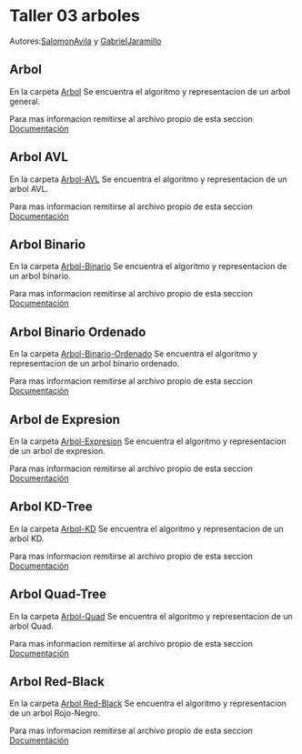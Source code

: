 # Taller 03 arboles
Autores:[SalomonAvila](https://github.com/SalomonAvila) y [GabrielJaramillo](https://github.com/GabrielJaramilloCuberos)


## Arbol
En la carpeta [Arbol](/Taller03_Trees/Arbol/) Se encuentra el algoritmo y representacion de un arbol general. 

Para mas informacion remitirse al archivo propio de esta seccion [Documentación](/Taller03_Trees/Arbol/readme.md)

## Arbol AVL
En la carpeta [Arbol-AVL](/Taller03_Trees/Arbol%20AVL/) Se encuentra el algoritmo y representacion de un arbol AVL. 

Para mas informacion remitirse al archivo propio de esta seccion [Documentación](/Taller03_Trees/Arbol%20AVL/readme.md)

## Arbol Binario
En la carpeta [Arbol-Binario](/Taller03_Trees/Arbol%20Binario/) Se encuentra el algoritmo y representacion de un arbol binario. 

Para mas informacion remitirse al archivo propio de esta seccion [Documentación](/Taller03_Trees/Arbol%20Binario/readme.md)

## Arbol Binario Ordenado
En la carpeta [Arbol-Binario-Ordenado](/Taller03_Trees/Arbol%20Binario%20Ordenado/) Se encuentra el algoritmo y representacion de un arbol binario ordenado. 

Para mas informacion remitirse al archivo propio de esta seccion [Documentación](/Taller03_Trees/Arbol%20Binario%20Ordenado/readme.md)

## Arbol de Expresion
En la carpeta [Arbol-Expresion](/Taller03_Trees/Arbol%20Expresion/) Se encuentra el algoritmo y representacion de un arbol de expresion. 

Para mas informacion remitirse al archivo propio de esta seccion [Documentación](/Taller03_Trees/Arbol%20Expresion/readme.md)

## Arbol KD-Tree
En la carpeta [Arbol-KD](/Taller03_Trees/Arbol%20KD-Tree/) Se encuentra el algoritmo y representacion de un arbol KD. 

Para mas informacion remitirse al archivo propio de esta seccion [Documentación](/Taller03_Trees/Arbol%20KD-Tree/readme.md)

## Arbol Quad-Tree
En la carpeta [Arbol-Quad](/Taller03_Trees/Arbol%20Quad-Tree/) Se encuentra el algoritmo y representacion de un arbol Quad. 

Para mas informacion remitirse al archivo propio de esta seccion [Documentación](/Taller03_Trees/Arbol%20KD-Tree/readme.md)

## Arbol Red-Black
En la carpeta [Arbol Red-Black](/Taller03_Trees/Arbol%20Red-Black/) Se encuentra el algoritmo y representacion de un arbol Rojo-Negro. 

Para mas informacion remitirse al archivo propio de esta seccion [Documentación](/Taller03_Trees/Arbol%20Red-Black/readme.md)